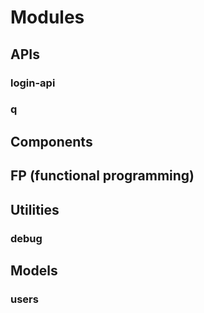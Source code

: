 # Modules

## APIs

### login-api

### q

## Components

## FP (functional programming)

## Utilities

### debug

## Models

### users